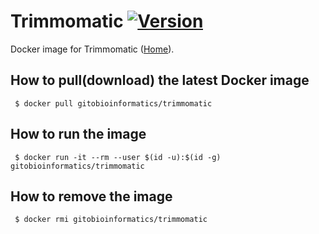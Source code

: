 # Trimmomatic [![Version](https://img.shields.io/badge/Version-0.38-blue.svg)]()

Docker image for Trimmomatic ([Home][homepage]).

## How to pull(download) the latest Docker image
```
 $ docker pull gitobioinformatics/trimmomatic
```

## How to run the image
```
 $ docker run -it --rm --user $(id -u):$(id -g) gitobioinformatics/trimmomatic
```

## How to remove the image
```
 $ docker rmi gitobioinformatics/trimmomatic
```

[hub]: https://hub.docker.com/r/gitobioinformatics/trimmomatic
[quay]: https://quay.io/repository/gitobioinformatics/trimmomatic
[homepage]: "http://www.usadellab.org/cms/?page


